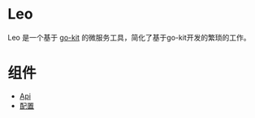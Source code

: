 # Leo
Leo 是一个基于 [go-kit](https://github.com/go-kit/kit) 的微服务工具，简化了基于go-kit开发的繁琐的工作。

# 组件
* [Api](doc/api.md)
* [配置](doc/config.md)